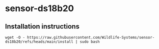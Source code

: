 # sensor-ds18b20

## Installation instructions

```
wget -O - https://raw.githubusercontent.com/Wildlife-Systems/sensor-ds18b20/refs/heads/main/install | sudo bash
```
